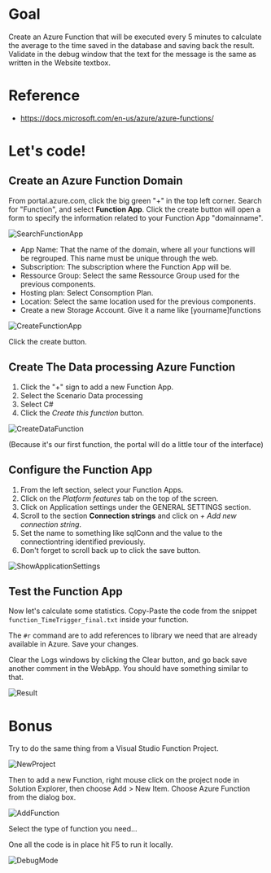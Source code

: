 Goal
======

Create an Azure Function that will be executed every 5 minutes to calculate the average to the time saved in the database and saving back the result. Validate in the debug window that the text for the message is the same as written in the Website textbox.

Reference
=========

- https://docs.microsoft.com/en-us/azure/azure-functions/

Let's code!
===========

Create an Azure Function Domain
-------------------------------

From portal.azure.com, click the big green "+" in the top left corner. Search for "Function", and select **Function App**. Click the create button will open a form to specify the information related to your Function App "domainname".

![SearchFunctionApp][SearchFunctionApp]

- App Name: That the name of the domain, where all your functions will be regrouped. This name must be unique through the web.
- Subscription: The subscription where the Function App will be.
- Ressource Group: Select the same Ressource Group used for the previous components.
- Hosting plan: Select Consomption Plan.
- Location: Select the same location used for the previous components.
- Create a new Storage Account. Give it a name like [yourname]functions

![CreateFunctionApp][CreateFunctionApp]

Click the create button.

Create The Data processing Azure Function
-----------------------------------------

1. Click the "+" sign to add a new Function App.
1. Select the Scenario Data processing
1. Select C#
1. Click the *Create this function* button.

![CreateDataFunction][CreateDataFunction]

(Because it's our first function, the portal will do a little tour of the interface)

Configure the Function App
--------------------------

1. From the left section, select your Function Apps.
1. Click on the *Platform features* tab on the top of the screen.
1. Click on Application settings under the GENERAL SETTINGS section.
1. Scroll to the section **Connection strings** and click on *+ Add new connection string*.
1. Set the name to something like sqlConn and the value to the connectiontring identified previously.
1. Don't forget to scroll back up to click the save button.

![ShowApplicationSettings][ShowApplicationSettings]

Test the Function App
--------------------------

Now let's calculate some statistics. Copy-Paste the code from the snippet `function_TimeTrigger_final.txt` inside your function.

The `#r` command are to add references to library we need that are already available in Azure. Save your changes.

Clear the Logs windows by clicking the Clear button, and go back save another comment in the WebApp. You should have something similar to that.

![Result][Result]

Bonus
=====

Try to do the same thing from a Visual Studio Function Project.

![NewProject][NewProject]

Then to add a new Function, right mouse click on the project node in Solution Explorer, then choose Add > New Item. Choose Azure Function from the dialog box.

![AddFunction][AddFunction]

Select the type of function you need...

One all the code is in place hit F5 to run it locally.

![DebugMode][DebugMode]

[SearchFunctionApp]: Media/SearchFunctionApp.png "Search Function App"
[CreateFunctionApp]: Media/CreateFunctionApp.png "Create a Function App"
[CreateDataFunction]: Media/CreateDataFunction.png "Create Data processing Function"
[ShowApplicationSettings]: Media/ShowApplicationSettings.png "Set Queue Storage"
[Result]: Media/Result.png "See Logs"
[connectionstring]: Media/connectionstring.png "Connectionstring available in the portal"
[NewProject]: Media/NewProject.png "Create a new Function Type Project"
[AddFunction]: Media/AddFunction.png "Add a new Function"
[DebugMode]: Media/DebugMode.png "Run the project in Debug"